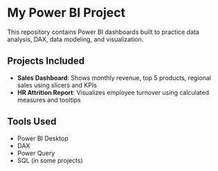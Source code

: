 # My Power BI Project

This repository contains Power BI dashboards built to practice data analysis, DAX, data modeling, and visualization.

## Projects Included
- **Sales Dashboard**: Shows monthly revenue, top 5 products, regional sales using slicers and KPIs
- **HR Attrition Report**: Visualizes employee turnover using calculated measures and tooltips

## Tools Used
- Power BI Desktop
- DAX
- Power Query
- SQL (in some projects)

